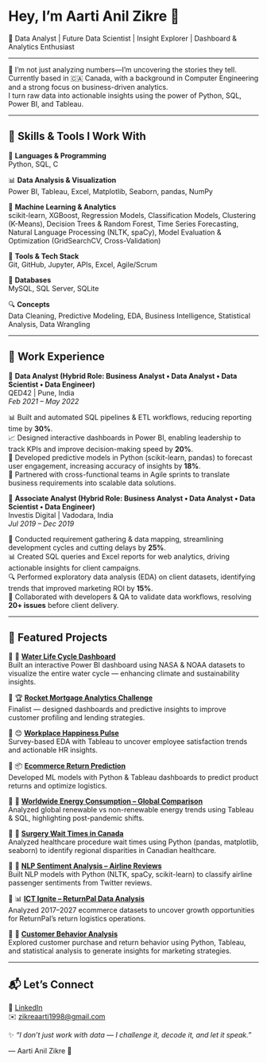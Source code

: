 # Hey, I’m Aarti Anil Zikre 👋  
🎯 Data Analyst | Future Data Scientist | Insight Explorer | Dashboard & Analytics Enthusiast  

---
🌟 I’m not just analyzing numbers—I’m uncovering the stories they tell.  
Currently based in 🇨🇦 Canada, with a background in Computer Engineering and a strong focus on business-driven analytics.  
I turn raw data into actionable insights using the power of Python, SQL, Power BI, and Tableau.  

---

## 🧠 Skills & Tools I Work With  

🚀 **Languages & Programming**  
Python, SQL, C  

📊 **Data Analysis & Visualization**  
Power BI, Tableau, Excel, Matplotlib, Seaborn, pandas, NumPy

🧠 **Machine Learning & Analytics**  
scikit-learn, XGBoost, Regression Models, Classification Models, Clustering (K-Means), Decision Trees & Random Forest, Time Series Forecasting, Natural Language Processing (NLTK, spaCy), Model Evaluation & Optimization (GridSearchCV, Cross-Validation)  

🏢 **Tools & Tech Stack**  
Git, GitHub, Jupyter, APIs, Excel, Agile/Scrum  

💾 **Databases**  
MySQL, SQL Server, SQLite  

🔍 **Concepts**  
Data Cleaning, Predictive Modeling, EDA, Business Intelligence, Statistical Analysis, Data Wrangling  

---

## 💼 Work Experience  

📍 **Data Analyst (Hybrid Role: Business Analyst • Data Analyst • Data Scientist • Data Engineer)**  
QED42 | Pune, India  
*Feb 2021 – May 2022*  

📊 Built and automated SQL pipelines & ETL workflows, reducing reporting time by **30%**.  
📈 Designed interactive dashboards in Power BI, enabling leadership to track KPIs and improve decision-making speed by **20%**.  
🤖 Developed predictive models in Python (scikit-learn, pandas) to forecast user engagement, increasing accuracy of insights by **18%**.  
🤝 Partnered with cross-functional teams in Agile sprints to translate business requirements into scalable data solutions.  

📍 **Associate Analyst (Hybrid Role: Business Analyst • Data Analyst • Data Scientist • Data Engineer)**  
Investis Digital | Vadodara, India  
*Jul 2019 – Dec 2019*  

🧾 Conducted requirement gathering & data mapping, streamlining development cycles and cutting delays by **25%**.  
📊 Created SQL queries and Excel reports for web analytics, driving actionable insights for client campaigns.  
🔍 Performed exploratory data analysis (EDA) on client datasets, identifying trends that improved marketing ROI by **15%**.  
🤝 Collaborated with developers & QA to validate data workflows, resolving **20+ issues** before client delivery.  

---

## 📂 Featured Projects  

🔹 🌊 **[Water Life Cycle Dashboard](https://github.com/Aartizikre150/Water-Life-Cycle)**  
Built an interactive Power BI dashboard using NASA & NOAA datasets to visualize the entire water cycle — enhancing climate and sustainability insights.  

🔹 🏆 **[Rocket Mortgage Analytics Challenge](https://github.com/Aartizikre150/Rocket-morgage)**  
Finalist — designed dashboards and predictive insights to improve customer profiling and lending strategies.  

🔹 😊 **[Workplace Happiness Pulse](https://github.com/Aartizikre150/Workplace-Happiness-Pulse)**  
Survey-based EDA with Tableau to uncover employee satisfaction trends and actionable HR insights.  

🔹 📦 **[Ecommerce Return Prediction](https://github.com/Aartizikre150/Ecommerce_Return_Prediction)**  
Developed ML models with Python & Tableau dashboards to predict product returns and optimize logistics.  

🔹 🔋 **[Worldwide Energy Consumption – Global Comparison](https://github.com/Aartizikre150/Worldwide-Energy-Consumption-A-Global-Comparison)**  
Analyzed global renewable vs non-renewable energy trends using Tableau & SQL, highlighting post-pandemic shifts.  

🔹 🏥 **[Surgery Wait Times in Canada](https://github.com/Aartizikre150/waiting-time-for-surgery-in-Canada)**  
Analyzed healthcare procedure wait times using Python (pandas, matplotlib, seaborn) to identify regional disparities in Canadian healthcare.  

🔹 🧠 **[NLP Sentiment Analysis – Airline Reviews](https://github.com/Aartizikre150/NLP-Airline-Sentiment-Analysis)**  
Built NLP models with Python (NLTK, spaCy, scikit-learn) to classify airline passenger sentiments from Twitter reviews.  

🔹 📊 **[ICT Ignite – ReturnPal Data Analysis](https://github.com/Aartizikre150/ICT-Ignite-ReturnPal-Data-Analysis)**  
Analyzed 2017–2027 ecommerce datasets to uncover growth opportunities for ReturnPal’s return logistics operations.  

🔹 🎯 **[Customer Behavior Analysis](https://github.com/Aartizikre150/Customer-behavior-analysis)**  
Explored customer purchase and return behavior using Python, Tableau, and statistical analysis to generate insights for marketing strategies.  

---

## 📬 Let’s Connect  

🔗 [LinkedIn](https://www.linkedin.com/in/aartizikre/)  
✉️ zikreaarti1998@gmail.com  

✨ *“I don’t just work with data — I challenge it, decode it, and let it speak.”*  

— Aarti Anil Zikre 🌟  
